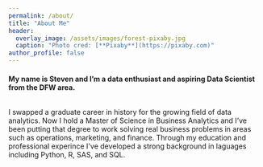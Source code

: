 ```yaml
---
permalink: /about/
title: "About Me"
header:
  overlay_image: /assets/images/forest-pixaby.jpg
  caption: "Photo cred: [**Pixaby**](https://pixaby.com)"
author_profile: false  
---
```


#### My name is Steven and I’m a data enthusiast and aspiring Data Scientist from the DFW area.  

<figure>
<img src="{{ site.url }}{{ site.baseurl }}/assets/images/AboutPic.png" alt="">
</figure>

I swapped a graduate career in history for the growing field of data analytics. Now I hold a Master of Science in Business Analytics and I’ve been putting that degree to work solving real business problems in areas such as operations, marketing, and finance. Through my education and professional experince I've developed a strong background in laguages including Python, R, SAS, and SQL.  

